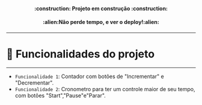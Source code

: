 <h4 align="center";>
:construction: Projeto em construção :construction:
<h4/>
<h4 align="center";>
:alien:Não perde tempo, e ver o deploy!:alien:
<h4/>
    
-------------------------------------------------------------------------------------------------------------------------------------------
# :hammer: Funcionalidades do projeto
  
-------------------------------------------------------------------------------------------------------------------------------------------
- `Funcionalidade 1`: Contador com botões de "Incrementar" e "Decrementar".
- `Funcionalidade 2`: Cronometro para ter um controle maior de seu tempo, com botões "Start","Pause"e"Parar".
